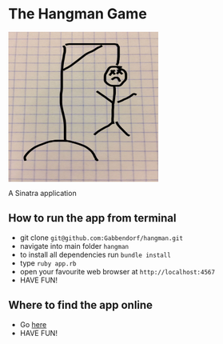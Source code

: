 # The Hangman Game

<img src='public/game_over.jpg' alt='hangman' width='300' height='300' align='middle'/>

A Sinatra application 

## How to run the app from terminal
* git clone `git@github.com:Gabbendorf/hangman.git`
* navigate into main folder `hangman`
* to install all dependencies run `bundle install`
* type `ruby app.rb`
* open your favourite web browser at `http://localhost:4567`
* HAVE FUN!

## Where to find the app online
* Go [here](https://gabi-hangman.herokuapp.com/)
* HAVE FUN!

